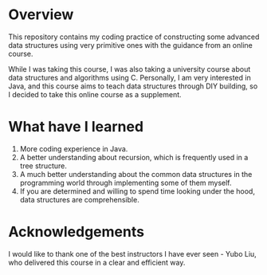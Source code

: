 # Overview
<p>This repository contains my coding practice of constructing some advanced data structures using very primitive ones with the guidance from an online course. </p>
<p>While I was taking this course, I was also taking a university course about data structures and algorithms using C. Personally, I am very interested in Java, and this course aims to teach data structures through DIY building, so I decided to take this online course as a supplement. </p>

# What have I learned
1. More coding experience in Java.
2. A better understanding about recursion, which is frequently used in a tree structure.
3. A much better understanding about the common data structures in the programming world through implementing some of them myself.
4. If you are determined and willing to spend time looking under the hood, data structures are comprehensible.

# Acknowledgements
I would like to thank one of the best instructors I have ever seen - Yubo Liu, who delivered this course in a clear and efficient way.
